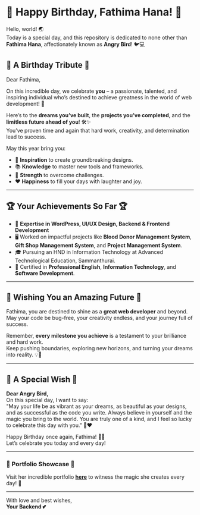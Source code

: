 # 🎉 Happy Birthday, Fathima Hana! 🎉

Hello, world! 🌏  
Today is a special day, and this repository is dedicated to none other than **Fathima Hana**, affectionately known as **Angry Bird**! 🐦💻  

## 🌟 A Birthday Tribute 🌟

Dear Fathima,  

On this incredible day, we celebrate **you** – a passionate, talented, and inspiring individual who’s destined to achieve greatness in the world of web development! 🚀  

Here’s to the **dreams you’ve built**, the **projects you’ve completed**, and the **limitless future ahead of you**! 🛠️✨  
You’ve proven time and again that hard work, creativity, and determination lead to success.  

May this year bring you:  
- 🌈 **Inspiration** to create groundbreaking designs.  
- 📚 **Knowledge** to master new tools and frameworks.  
- 💪 **Strength** to overcome challenges.  
- ❤️ **Happiness** to fill your days with laughter and joy.  

---

## 🏆 Your Achievements So Far 🏆

- 🌟 **Expertise in WordPress, UI/UX Design, Backend & Frontend Development**  
- 🖥️ Worked on impactful projects like **Blood Donor Management System**, **Gift Shop Management System**, and **Project Management System**.  
- 🎓 Pursuing an HND in Information Technology at Advanced Technological Education, Sammanthurai.  
- 📜 Certified in **Professional English**, **Information Technology**, and **Software Development**.  

---

## 🎯 Wishing You an Amazing Future 🎯

Fathima, you are destined to shine as a **great web developer** and beyond. May your code be bug-free, your creativity endless, and your journey full of success.  

Remember, **every milestone you achieve** is a testament to your brilliance and hard work.  
Keep pushing boundaries, exploring new horizons, and turning your dreams into reality. 💡🌟  

---

## 🎂 A Special Wish 🎂

**Dear Angry Bird,**  
On this special day, I want to say:  
"May your life be as vibrant as your dreams, as beautiful as your designs, and as successful as the code you write. Always believe in yourself and the magic you bring to the world. You are truly one of a kind, and I feel so lucky to celebrate this day with you." 🎉❤️  

Happy Birthday once again, Fathima! 🥳🎁  
Let’s celebrate you today and every day!  

---

### 🎨 Portfolio Showcase 🎨  

Visit her incredible portfolio [**here**](https://fathima-hana.netlify.app/) to witness the magic she creates every day! 🌟  

---

With love and best wishes,  
**Your Backend 💕**
